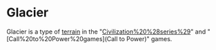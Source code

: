 # Glacier

Glacier is a type of [terrain](terrain) in the "[Civilization%20%28series%29](Civilization)" and "[Call%20to%20Power%20games](Call to Power)" games.
